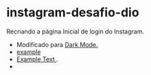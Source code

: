 # instagram-desafio-dio
Recriando a página Inicial de login do Instagram.
- Modificado para <a href="https://taiwangomes.github.io/instagram-desafio-dio/" target="_blank">Dark Mode.</a>
- <a href="http://example.com/" target="_blank">example</a>
- <a href="https://example.com" target="_blank" rel="noopener"><span>Example Text</span> </a>.
- 


